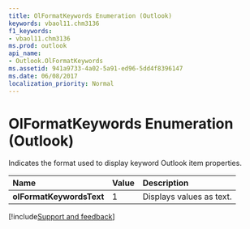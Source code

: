 ```yaml
---
title: OlFormatKeywords Enumeration (Outlook)
keywords: vbaol11.chm3136
f1_keywords:
- vbaol11.chm3136
ms.prod: outlook
api_name:
- Outlook.OlFormatKeywords
ms.assetid: 941a9733-4a02-5a91-ed96-5dd4f8396147
ms.date: 06/08/2017
localization_priority: Normal
---
```



# OlFormatKeywords Enumeration (Outlook)

Indicates the format used to display keyword Outlook item properties.



|Name|Value|Description|
|:-----|:-----|:-----|
| **olFormatKeywordsText**|1|Displays values as text.|

[!include[Support and feedback](~/includes/feedback-boilerplate.md)]
